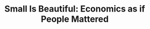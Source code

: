 ---
"\uFEFFauthor_sort": Schumacher, E. F.
authors: E. F. Schumacher
comments: ''
cover: "/Users/Raman/Calibre Library/E. F. Schumacher/Small Is Beautiful_ Economics
  as if People Mattered (159)/cover.jpg"
formats: mobi
id: '159'
identifiers: ''
isbn: ''
languages: ''
library_name: Calibre Library
pubdate: '0101-01-01T09:00:00+09:00'
publisher: ''
rating: ''
series: ''
series_index: '1.0'
size: '358311'
tags: ''
timestamp: '0101-01-01T09:00:00+09:00'
title: 'Small Is Beautiful: Economics as if People Mattered'
title_sort: 'Small Is Beautiful: Economics as if People Mattered'
uuid: 01e6f501-8056-4c04-941d-d3190bf5d375
"#format": MOBI
layout: book
link: false
---